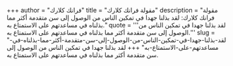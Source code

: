 +++
author = "فرانك كلارك"
title = "مقولة فرانك كلارك"
description = "مقولة فرانك كلارك: لقد بذلنا جهدا في تمكين الناس من الوصول إلى سن متقدمة أكثر مما بذلناه في مساعدتهم على الاستمتاع به."
quote = '''لقد بذلنا جهدا في تمكين الناس من الوصول إلى سن متقدمة أكثر مما بذلناه في مساعدتهم على الاستمتاع به.'''
slug = "لقد-بذلنا-جهدا-في-تمكين-الناس-من-الوصول-إلى-سن-متقدمة-أكثر-مما-بذلناه-في-مساعدتهم-على-الاستمتاع-به"
+++
لقد بذلنا جهدا في تمكين الناس من الوصول إلى سن متقدمة أكثر مما بذلناه في مساعدتهم على الاستمتاع به.
